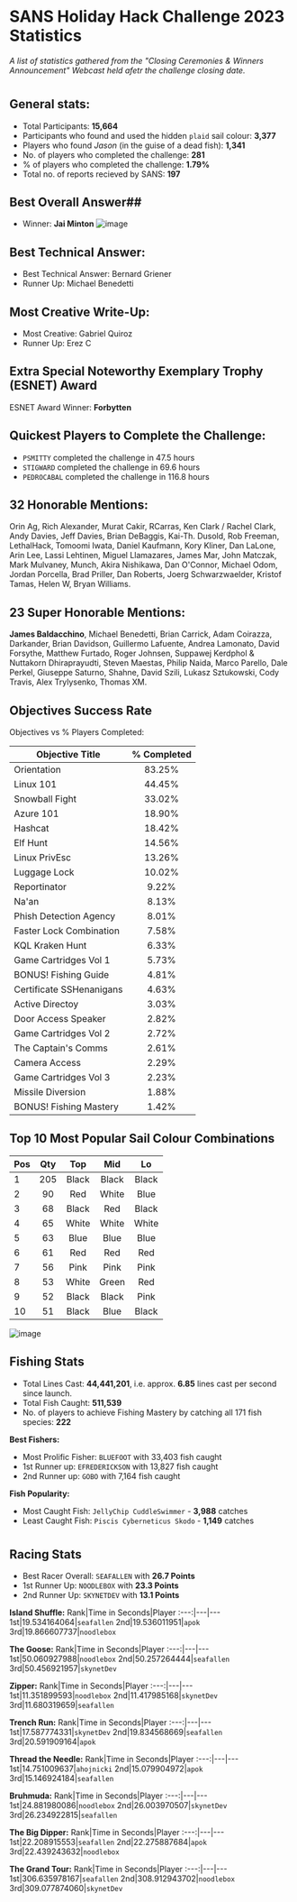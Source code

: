 # SANS Holiday Hack Challenge 2023 Statistics #
_A list of statistics gathered from the "Closing Ceremonies & Winners Announcement" Webcast held afetr the challenge closing date._
#  

## General stats: ##
-  Total Participants: **15,664**
-  Participants who found and used the hidden `plaid` sail colour:  **3,377**
-  Players who found _Jason_ (in the guise of a dead fish):  **1,341**
-  No. of players who completed the challenge:  **281**
-  % of players who completed the challenge:  **1.79%**
-  Total no. of reports recieved by SANS:  **197**

## Best Overall Answer##
- Winner: **Jai Minton**
![image](https://github.com/beta-j/SANS-Holiday-Hack-Challenge-2023/assets/60655500/b4abd3a1-35d7-48ff-a250-72f39b5409ba)

## Best Technical Answer: ##
- Best Technical Answer:   Bernard Griener
- Runner Up:       Michael Benedetti
  
## Most Creative Write-Up: ##
- Most Creative:   Gabriel Quiroz
- Runner Up:       Erez C 

## Extra Special Noteworthy Exemplary Trophy (ESNET) Award ##
ESNET Award Winner: **Forbytten**

## Quickest Players to Complete the Challenge: ##
-  `PSMITTY` completed the challenge in 47.5 hours
-  `STIGWARD` completed the challenge in 69.6 hours
-  `PEDROCABAL` completed the challenge in 116.8 hours

## 32 Honorable Mentions: ##
Orin Ag, Rich Alexander, Murat Cakir, RCarras, Ken Clark / Rachel Clark, Andy Davies, Jeff Davies, Brian DeBaggis, Kai-Th. Dusold, Rob Freeman, LethalHack, Tomoomi Iwata, Daniel Kaufmann, Kory Kliner, Dan LaLone, Arin Lee, Lassi Lehtinen, Miguel Llamazares, James Mar, John Matczak, Mark Mulvaney, Munch, Akira Nishikawa, Dan O'Connor, Michael Odom, Jordan Porcella, Brad Priller, Dan Roberts, Joerg Schwarzwaelder, Kristof Tamas, Helen W, Bryan Williams.

## 23 Super Honorable Mentions: ##
**James Baldacchino**, Michael Benedetti, Brian Carrick, Adam Coirazza, Darkander, Brian Davidson, Guillermo Lafuente, Andrea Lamonato, David Forsythe, Matthew Furtado, Roger Johnsen, Suppawej Kerdphol & Nuttakorn Dhiraprayudti, Steven Maestas, Philip Naida, Marco Parello, Dale Perkel, Giuseppe Saturno, Shahne, David Szili, Lukasz Sztukowski, Cody Travis, Alex Trylysenko, Thomas XM.

## Objectives Success Rate ##
Objectives vs % Players Completed:

Objective Title|% Completed
---|:---:
Orientation|83.25%
Linux 101|44.45%
Snowball Fight|33.02%
Azure 101|18.90%
Hashcat|18.42%
Elf Hunt|14.56%
Linux PrivEsc|13.26%
Luggage Lock|10.02%
Reportinator|9.22%
Na'an|8.13%
Phish Detection Agency|8.01%
Faster Lock Combination|7.58%
KQL Kraken Hunt|6.33%
Game Cartridges Vol 1|5.73%
BONUS! Fishing Guide|4.81%
Certificate SSHenanigans|4.63%
Active Directoy|3.03%
Door Access Speaker|2.82%
Game Cartridges Vol 2|2.72%
The Captain's Comms|2.61%
Camera Access|2.29%
Game Cartridges Vol 3|2.23%
Missile Diversion|1.88%
BONUS! Fishing Mastery|1.42%

## Top 10 Most Popular Sail Colour Combinations ##

Pos|Qty|Top|Mid|Lo
---|:---:|:---:|:---:|:---:
1|205|Black|Black|Black
2|90|Red|White|Blue
3|68|Black|Red|Black
4|65|White|White|White
5|63|Blue|Blue|Blue
6|61|Red|Red|Red
7|56|Pink|Pink|Pink
8|53|White|Green|Red
9|52|Black|Black|Pink
10|51|Black|Blue|Black

![image](https://github.com/beta-j/SANS-Holiday-Hack-Challenge-2023/assets/60655500/f3bfe04b-7536-4709-951b-4a6448ba554b)


## Fishing Stats ##
-  Total Lines Cast:  **44,441,201**, i.e. approx. **6.85** lines cast per second since launch.
-  Total Fish Caught:  **511,539**
-  No. of players to achieve Fishing Mastery by catching all 171 fish species:  **222**

**Best Fishers:**
-  Most Prolific Fisher:  `BLUEFOOT` with 33,403 fish caught
-  1st Runner up:  `EFREDERICKSON` with 13,827 fish caught
-  2nd Runner up:  `GOBO` with 7,164 fish caught

**Fish Popularity:**
- Most Caught Fish:  `JellyChip CuddleSwimmer` - **3,988** catches
- Least Caught Fish:  `Piscis Cyberneticus Skodo` - **1,149** catches

#  
## Racing Stats ##
- Best Racer Overall:  `SEAFALLEN` with **26.7 Points**
- 1st Runner Up:       `NOODLEBOX` with **23.3 Points**
- 2nd Runner Up:       `SKYNETDEV` with **13.1 Points**

**Island Shuffle:**
Rank|Time in Seconds|Player
:---:|---|---
1st|19.534164064|`seafallen`
2nd|19.536011951|`apok`
3rd|19.866607737|`noodlebox`

**The Goose:**
Rank|Time in Seconds|Player
:---:|---|---
1st|50.060927988|`noodlebox`
2nd|50.257264444|`seafallen`
3rd|50.456921957|`skynetDev`

**Zipper:**
Rank|Time in Seconds|Player
:---:|---|---
1st|11.351899593|`noodlebox`
2nd|11.417985168|`skynetDev`
3rd|11.680319659|`seafallen`


**Trench Run:**
Rank|Time in Seconds|Player
:---:|---|---
1st|17.587774331|`skynetDev`
2nd|19.834568669|`seafallen`
3rd|20.591909164|`apok`

**Thread the Needle:**
Rank|Time in Seconds|Player
:---:|---|---
1st|14.751009637|`ahojnicki`
2nd|15.079904972|`apok`
3rd|15.146924184|`seafallen`

**Bruhmuda:**
Rank|Time in Seconds|Player
:---:|---|---
1st|24.881980086|`noodlebox`
2nd|26.003970507|`skynetDev`
3rd|26.234922815|`seafallen`

**The Big Dipper:**
Rank|Time in Seconds|Player
:---:|---|---
1st|22.208915553|`seafallen`
2nd|22.275887684|`apok`
3rd|22.439243632|`noodlebox`

**The Grand Tour:**
Rank|Time in Seconds|Player
:---:|---|---
1st|306.635978167|`seafallen`
2nd|308.912943702|`noodlebox`
3rd|309.077874060|`skynetDev`

